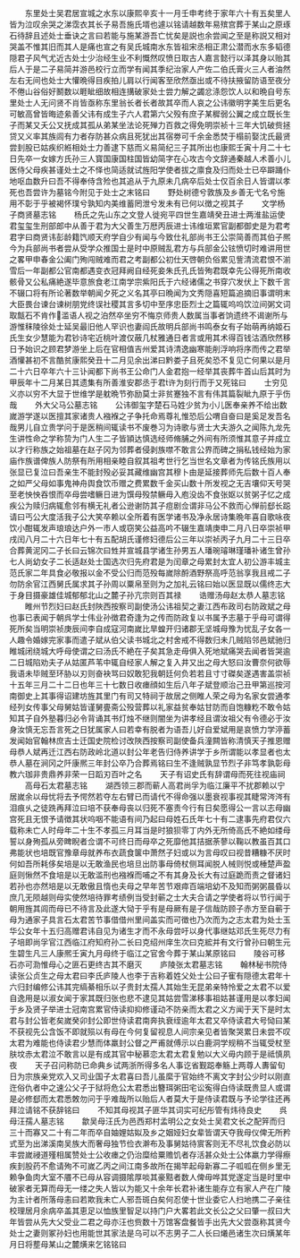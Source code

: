 <!-- { "loadSidebar": true } -->
　　东里处士吴君居宣城之水东以康熙辛亥十一月壬申考终于家年六十有五矣里人皆为泣叹余哭之涕霑衣其长子易吾施氏壻也遽以铭请越数年易殡宫葬于某山之原琢石待辞且述处士垂诀之言曰若能与施某游吾亡忧矣是説也余尝闻之至是称説又相对哭盖不惟其旧而其人是痛也宣之有吴氏城南水东皆祖宋丞相正肃公潜而水东多韬德隠君子风气尤近古处士少治经生业不利慨然叹愤日取古人嘉言懿行以泽其身以贻其后人于是二子易简并游邑校行立而学有闻其季纪治家人产佐二伯氏膏火三人者油然左右无间也处士大懽晩得目疾拍儿肩以行闻客至欣然亟出或不待扶掖留防语至夜分不倦山谷俗好鬭数以睚眦细故相连搆破家处士尝力解之蠲忿涤怨饮人以和晩自号东里处士人无问贤不肖皆亟称东里翁长者长者故其卒而人哀之公讳徽明字美生后更名可敏高曾皆晦迹絫善父讳有成生子六人君第六父殁有庶子某穉弱公翼之成立既长生子而某又夭公又抚成其孤从弟某坐法论死殚力百救之得免明崇祯十三年大饥破赀拯贷又义率其族闾有力者存防甚众病且死犹出其宿劵可千余金悉焚于榻前娶沈氏最贤尝刲股已姑疾织絍相处士力善逮下慈而义易简纪三子其所出也康熙壬寅十月二十七日先卒一女嫁方氏孙三人寳国康国柱国皆幼简字在心攻古今文辞通秦越人术善小儿医侍父母疾甚谨处士之不怿也简适就试旌阳学使者拔之廪食及归而处士已卒躃踊仆地呕血数升曰吾不得奉侍含殓也其追从于九原未几病卒后处士仅百余日人皆谓以孝死也吾尝许为墓铭今附见于处士之末铭曰
　　野处树德兮敦族及乡善无弋名兮施用不彰于乎被褐怀璞兮孰知内美维蓄罔泄兮发未有已何以徴之视其子
　　文学杨子商贤墓志铭
　　杨氏之先山东之文登人徙宛平四世生嘉靖癸丑进士两淮盐运使君玺玺生刑部郎中从善于君为大父善生万厯丙辰进士讳维垣累官副都御史是为君考君字曰商贤讳彭龄籍饩顺天府学自少有闻与今致仕礼部尚书王公崇简善而其伯子熈今为兵部尚书者尝从受学众推国士是时中原贼乱君方与兵部金公铉愤切时难讲用世之畧甲申春金公阖门殉闯贼难而君之考副都公初仕天啓朝负俗累见訾清流君恨不湔雪后一年副都公官南都遇变衣冠拜阙自经死妾朱氏孔氏皆殉君既幸先公得死所南收骸骨又公私痛絶遂毕意旅食老江南学宗紫阳氏于六经诸儒之书穿穴发伏上下数千言不辍口将有所论著数举朝闻夕死之义名其亭曰晩闻为文秀隠喜短篇追摘旧事谓明末大臣畏台谏台谏树朋党终误社稷其言多切中至序忠臣烈士之篇辄呜呜饮泣间粥文词取甔石不肯作滥语人视之泊然卒坐穷不悔京师贵人数属当事者饷遗终不谒谢所与游惟秣陵徐处士延吴最旧他人罕识也妻阎氏故明兵部尚书鸣泰女有子始萌再纳姬石氏生女少慧能为君钞诗宅近桃叶渡仅蔽几杖雅通日者言或用其术得百钱沽酒欣然移日予始识之顾君梦游坐上后在官相值吉州爱其诗清逸幽寒能削浮响将序而传之君举酒懽甚初不言酷贫康熙癸丑十二月见余出涕曰黔娄子且死矣恐不复见亡何果以是月二十六日卒年六十三讣闻都下尚书王公命门人金君抱一经举其丧葬牛首山后其时为甲辰年十二月某日其遗集有所善淮安郡丞于君许为刻行而于又死铭曰
　　士穷见义亦以穷不大显于世维学是躭晩节弥励莫士非贫蹇独不言有伟其篇裂眦九原于乎伤哉
　　外大父马公墓志铭
　　公讳御玺字楚石马姓少贫为小儿医奉亲养不给出数嵗游学遂以医擅其家诸贵人襁褓之子争托命焉尊礼惟恐后公喟自奋曰是奚足发吾名哉男儿自立贵学问于是医稍间辄读书不废巻习为诗歌与贤士大夫游久之闻陈九龙先生讲性命之学称贽为门人生二子皆頴达慎选经师脩脯之外间有所须惟其意子并成立以才行称族之始祖墓在赵子冈为邻葬者侵剥族噤不敢言公界而碑之捐私钱经始为家庙作族谱俾族人防祭有所用相亲睦自叙其祖考世行乞当世名文章者为传铭氏族用以张显已复泣曰吾亲生不能封殁必妥其藏维幽宫其穆卜由是延接葬师先后数十百人奉之如严父母如事鬼神舟舆食饮币赠之费累数千金买山数十所发视之无吉壤仰天号哭至老怏怏吞恨而卒母尝嗜鳜日进为馔母殁禁鳜毋入庖没齿不食张妪以贫粥子忆之成疾公为赎归病辄愈邻有横无礼者公逊谢防其子痘剧佥谓非马公不救而心惮前郄长跽请曰丐公大度活我子公大笑卒赖以全所着有医学诸书及净永居诗集晩年喜自歌咏夜饮小酣辄发声琅琅达户外一市人或窃笑公益高吟不辍生嘉靖庚申二月八日卒崇祯甲戌闰八月二十六日年七十有五配胡氏谨修妇德后公三年以崇祯丙子九月二十三日卒合葬黄泥冈二子长曰云锦次曰甡并宣城县学诸生孙男五人璠琬璿琳瑾璠补诸生曾孙七人尚幼女子二长适赵处士国选次归先府君是为闰章之母累封太宜人初公游丰城主范氏家二年具食必敬报以金不受公归而范殁每嵗除酹酒野祭高呼范翁享我且戒二子勿防余官江西舅氏属求其子孙周以粟帛至则为之加礼云铭曰始以医显既以儒终志大于身目摄豪雄佳城郁郁北山之麓子孙亢宗则百其禄
　　诰赠汤母赵太恭人墓志铭
　　睢州节烈妇曰赵氏封陜西按察司副使汤公讳祖契之妻江西布政司右防政斌之母也事已表闻于朝呉学士伟业孙徴君奇逢为之传而防政复以书属予志墓于乎母可谓得死所矣当明崇祯庚辰间李自成寇河南嵗比旱蝗开归诸郡无坚城母豫为忧乱子女各一人趣令婚嫁完家事而遣子斌从伯父读书城北之村舍戒不得数归未几贼陷邻邑斌驰归睢城闭绕城大呼母使谓之曰汤氏不絶在子矣其急走毋俱入死地斌痛哭去闻者皆哭逾二日城陷劝夫子从姑匿芦苇中辄自经家人解之复入井又出之母大怒曰汝曹奈何欲辱我语未毕贼至环胁以刃则奋袂骂曰奴敢犯我朝廷何负若若且寸寸磔矣遂遇害盖崇祯十五年三月二十二日也年三十七数日收瘗顔如生后八年子斌登顺治己丑甲第巡按河南御史上其事得诏建坊旌其里门有司又特祠于故居之侧睢人荣之母为名家女尝通孝经列女传事父母舅姑皆谨舅亹斋公殁营葬以礼家益贫奉姑甘防而自饱糠籺不敢令姑知其子自外塾暮归必令背诵其书灯烛不继则闇坐为讲孝经且谓汝祖父有令德必于汝身汝慎无忘吾言死之日犹属家人曰若幸有脱者为语吾儿好自爱斌用是哀愤力学渟蓄发闻始官翰林庶吉士迁国史院检讨改陜西按察司副使备兵潼闗皆称清慎天子推恩赠母恭人斌再迁江西右防政岭北道以封公年老告归侍养讲学于乡所谓能以孝显者也太恭人墓在涧冈之阡康熈三年封公卒乃合葬焉铭曰生不逢贼孰显节烈子非笃孝孰彰母教六珈非贵鼎养非荣一日蹈刃百叶之名
　　天子有诏史氏有辞谓母而死往视庙祠
　　高母石太君墓志铭
　　湖西领三郡而蕲人高君尚孚为临江廉平不扰郡赖以宁居嵗余以母忧将去予愕然若夺左右臂已而请代不得命强以墨衰视事视其睫常涔涔有泪痕乆之徒跣再拜泣曰培不获奉母丧以归死不塞责今行有日矣愿得公一言以志母幽宫死且无恨予请徴其状呜咽不能语有间乃起曰母姓石氏年七十有二逮事先府君仅六载称未亡人时母年二十生不孝孤三月耳当是时狼狈零丁内外无所倚高氏不絶如缕母誓以身殉孤从旁睥睨者佥谓不可终日而母卒之死靡他其拮据荼蓼以鞠以教虽百其口弗能状也培既官豫章母就养布衣蔬食箧中萧然子妇或以为言母叹曰视昔糟糠不厌时何如吾所耗侈矣培是以无敢渔民也培旦出防事母倚杖侧耳闻脱人械则悦或棰楚声盈庭则愀然不食培是以无敢滥刑也襁褓而哺之不有其身及长大有过庭跪而责之督诸妇若孙也亦然培是以无敢傲且惰也夫母之早年苦节艰瘁百端培幼不及知而粥粥晨昏以庶几无陨越则母实使然培待罪考绩例当受封蕲之士大夫合请之学使者将以节行闻于朝用旌其闾而母已不待言及此遂大恸于乎有是母厥有是子信哉防顾子赤方至自蕲于母为通家子具言石太君苦节事借借州里间盖实而可徴也乃次而为之志太君为处士玉华公女年十五归高赠君讳自见为诸生才而不永母尝吁以身代事继姑邓氏生死尽力有子培即尚孚官江西临江府知府孙二长曰克绍州庠生次曰克綋并有文行曾孙曰朝生元生碧生凡三人康熈壬寅九月母终于临江之官舍今葬于某山某原铭曰
　　陵谷可移石亦可泐惟母心之匪石更终古其不磨灭
　　庐陵张太君墓志铭
　　翰林秘书院侍读张公贞生之母太君曰李氏庐陵人也李于吉称着姓父处士公曰子寉有隠德太君年十六归封编修公讳其完缟綦相乐以子贵封太孺人其始生无昆弟亲特怜爱之太君不以爱自逸用是以淑女闻于家其既归张也悲不逮见其姑尝雪涕移事祖姑甚谨用是以孝妇闻于乡及贤子举进士冠南宫累官侍读抑抑修谨动不防亲而太君之义方闻于天下是时太君与封公皆老矣嵗癸卯封公即世侍读君南奔执衰绖逾年太君又卒侍读君大号恸曰某不获视先公含饭不即就殒以有母在今何复留视息人间宗亲见者皆聚哭累日未尝不叹太君为难能也侍读君少慧而体羸封公督之严甫就傅示以白鹿洞学规稍不当辄受杖至肤坟赤太君泣不敢言以是有成其官中秘慕恋太君太君复勉以大义毋内顾于是祗慎夙夜
　　天子召问称防已命典乡试两浙所得多名人事讫省觐跽奉觞上两尊人夀留旬日为宗族亲党欢入又司业国子太君喜曰吾儿虽縻于官始终不离文字封公少时以刚直迕俗仇者中之速公父子于狱将危公太君悉出簪珥粥田宅讼寃得白侍读既贵显人或谓是必修郄而太君悉敇勿问于乎难哉所以贻后人者莫大于是侍读君既与予论学往还再拜泣请铭不获辞铭曰
　　不知其母视其子匪华其词实可纪彤管有炜待良史
　　呉母汪孺人墓志铭
　　歙吴母汪氏为邑西郑村孟明公之女处士吴君文长之配笄而归三十而寡又二十有二年而卒自妯娌姑姒及乡之姻娅妇女辈皆谓天夺我母仪俾无所矜式至为出涕溪南吴族大而奢母独节俭衣澣布及事舅姑待賔客则无不尽礼饮食必防以丰尝嵗祲道殣相属赞处士公收瘗之仍治糜给粟赡饥者存活甚众处士公体羸力学得瘵疾刲股药不愈请殉不可嵗乙丙之间江南多故所在揭竿起母新寡二子呱呱在侧乡里无赖争鱼肉大室不餍不已母从容调摄隂厚啖其豪黠者数人俾毋哗其党遂定当是时里中破家者无算而母无一缕之失人皆以为能又十余年长君补诸生能存立有家人产在广陵为主计者所落母恚曰若欺我未亡人邪吾斑白矣何忍使十世业委它人扫地携二子亲往校理居月余病卒盖其恵足以恤族里智足以持门户大畧若此文长公之父曰肇一叔曰大年皆尝从先大父受业二君之母亦汪也赀数十万馆客盘餐皆手出先大父尝亟称其贤今处士之妻则冢孙妇也用能世其家法是乌可以不志男子二人长曰爔邑诸生次曰熿某年月日将塟母某山之麓熿来乞铭铭曰

